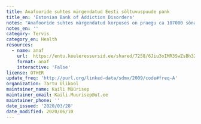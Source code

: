 ```yaml
---
title: Anafooride suhtes märgendatud Eesti sõltuvuspuude pank
title_en: 'Estonian Bank of Addiction Disorders'
notes: "Anafooride suhtes märgendatud korpuses on praegu ca 107000 sõna mahus tekste, milles on u 4200 märgendatud asesõna, millest u 3200 on ühendatud oma viitealusega, ülejäänud tuhandel asesõnal viitealus tekstis puudub. Tekstideks on ajalehetekstid ning üks teadustekst (ajakirja Eesti Arst 2004. aasta aastakäik). Märgendatud on järgmised asesõnad kõigis käändevormides ja nende viitealused:\r\n\r\nisikulised asesõnad (mina/ma, sina/sa, tema/ta, meie/me, teie/te, nemad/nad). Kokku on korpuses 1734 isikulist asesõna, neist 1320 on ühendatud viitealustega."
notes_en: ''
category: Tervis
category_en: Health
resources:
  - name: anaf
    url:  https://entu.keeleressursid.ee/shared/7258/6Jiu3oIMR3SwZsBh32mVLWNhfvUcwwWxZeQKP5yIAQNzy0GijR6tB8KujVI0haig
    format: anaf
    interactive: 'False'
license: OTHER
update_freq: 'http://purl.org/linked-data/sdmx/2009/code#freq-A'
organization: Tartu Ülikool
maintainer_name: Kaili Müürisep
maintainer_email: Kaili.Muurisep@ut.ee
maintainer_phone: ''
date_issued: '2020/03/28'
date_modified: 2020/06/10
---
```


